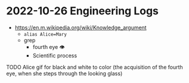 # 2022-10-26 Engineering Logs

- https://en.m.wikipedia.org/wiki/Knowledge_argument 
  - `alias Alice=Mary`
  - grep
    - fourth eye 👁️ 
    - Scientific process

TODO Alice gif for black and white to color (the acquisition of the fourth eye, when she steps through the looking glass)
